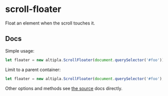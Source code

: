 
# scroll-floater

Float an element when the scroll touches it.


## Docs

Simple usage:

```js
let floater = new altipla.ScrollFloater(document.querySelector('#foo'));
```


Limit to a parent container:

```js
let floater = new altipla.ScrollFloater(document.querySelector('#foo'), 0, document.querySelector('#container'));
```

Other options and methods see [the source](src/scroll-floater.js) docs directly.
